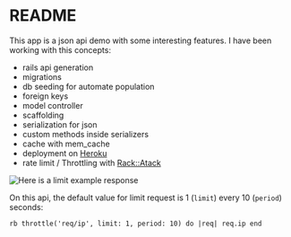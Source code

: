 # README

This app is a json api demo with some interesting features. I have been working with this concepts:

- rails api generation
- migrations
- db seeding for automate population
- foreign keys
- model controller
- scaffolding
- serialization for json
- custom methods inside serializers
- cache with mem_cache 
- deployment on [Heroku](https://ror-json-api-crismablanco.herokuapp.com)
- rate limit / Throttling with [Rack::Atack](https://github.com/kickstarter/rack-attack)

![Here is a limit example response](https://s3-us-west-2.amazonaws.com/files-bank/imgs/rake+atack.png)

On this api, the default value for limit request is 1 (<code>limit</code>) every 10 (<code>period</code>) seconds:

<code>rb
throttle('req/ip', limit: 1, period: 10) do |req| 
    req.ip 
end
</code>
